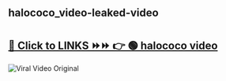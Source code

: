 
 ## halococo_video-leaked-video 

# <h2><a href="https://clipsfans.com/halococo_video&ref=git">🔗 Click to LINKS ⏩⏩ 👉 🟢 halococo video </a></h2>

<a href="https://clipsfans.com/halococo_video&ref=git" rel="nofollow" data-target="animated-image.originalLink"><img src="https://i.ibb.co.com/xMMVF88/686577567.gif" alt="Viral Video Original" style="max-width: 100%; display: inline-block;" data-target="animated-image.originalImage"></a>
